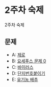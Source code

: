 # 2주차 숙제
2주차 숙제

## 문제
- A: [제로](https://www.acmicpc.net/problem/10773)
- B: [요세푸스 문제 0](https://www.acmicpc.net/problem/11866)
- C: [바이러스](https://www.acmicpc.net/problem/2606)
- D: [단지번호붙이기](https://www.acmicpc.net/problem/2667)
- E: [유기농 배추](https://www.acmicpc.net/problem/1012)